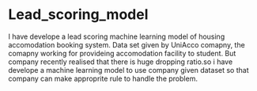# Lead_scoring_model
I have develope a lead scoring machine learning model of housing accomodation booking system. Data set given by UniAcco comapny, the comapny working for provideing accomodation facility to student. 
But company recently realised that there is huge dropping ratio.so i have develope a machine learning model to use company given dataset so that company can make approprite rule to handle the problem.

